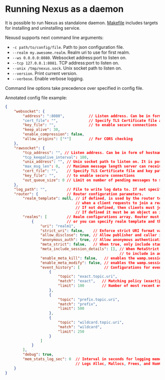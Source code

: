 # Running Nexus as a daemon

It is possible to run Nexus as standalone daemon. [Makefile](./Makefile)
includes targets for installing and uninstalling service.

Nexusd supports next command line arguments:

* `-c path/to/config/file`. Path to json configuration file.
* `--realm my.awesome.realm`. Realm uri to use for first realm.
* `--ws 0.0.0.0:8080`. Websocket address:port to listen on.
* `--tcp 127.0.0.1:8081`. TCP address:port to listen on.
* `--unix /tmp/nexus.sock`. Unix socket path to listen on.
* `--version`. Print current version.
* `--verbose`. Enable verbose logging.

Command line options take precedence over specified in config file.

Annotated config file example:
```json
{
    "websocket": {
        "address": ":8080",           // Listen address. Can be in form of hostname:port, IP:port, :port (this means to listen on all interfaces)
        "cert_file": "",              // Specify TLS Certificate file and key paths
        "key_file": "",               // to enable secure connections
        "keep_alive": 30,
        "enable_compression": false,
        "allow_origins": ["*"]        // For CORS checking
    },
    "rawsocket": {
        "tcp_address": "", // Listen address. Can be in form of hostname:port, IP:port, :port (this means to listen on all interfaces)
        "tcp_keepalive_interval": 180,
        "unix_address": "", // Unix socket path to listen on. It is posible to listen both: tcp and unix socket
        "max_msg_len": 0,   // Maximum message length server can receive. Default = 16M.
        "cert_file": "",    // Specify TLS Certificate file and key paths
        "key_file": "",     // to enable secure connections
        "out_queue_size": 0 // Limit on number of pending messages to send to each client. 0 - disable queue.
    },
    "log_path": "",         // File to write log data to. If not specified, log to stdout.
    "router": {             // Router configuration parameters.
        "realm_template": null, // if defined, is used by the router to create new realms
                                // when a client requests to join a realm that does not yet exist.
                                // If not defined, then clients must join existing realms.
                                // If defined it must be an object as in realms option below.
        "realms": [         // Realm configurations array. Router must have at least 1 realm to run
            {               // or you can specify realm template and them realms will be populated on first request
                "uri": "realm1",
                "strict_uri": false,    // Enforce strict URI format validation.
                "allow_disclose": true, // Allow publisher and caller identity disclosure when requested.
                "anonymous_auth": true, // Allow anonymous authentication.
                "meta_strict": false,   // When true, only include standard session details in on_join event
                "meta_include_session_details": [], // When MetaStrict is true, specifies session details
	                                                // to include in addition to the standard details
                "enable_meta_kill": false,   // enables the wamp.session.kill* session meta procedures.
                "enable_meta_modify": false, // enables the wamp.session.modify_details session meta procedures.
                "event_history": [           // Configurations for event history stores
                    {
                        "topic": "exact.topic.uri",
                        "match": "exact",   // Matching policy (exact|prefix|wildcard)
                        "limit": 100        // Number of most recent events to store
                    },
                    {
                        "topic": "prefix.topic.uri",
                        "match": "prefix",
                        "limit": 500
                    },
                    {
                        "topic": "wildcard.topic.uri",
                        "match": "wildcard",
                        "limit": 250
                    }
                ]
            }
        ],
        "debug": true,
        "mem_stats_log_sec": 0  // Interval in seconds for logging memory stats.  O to disable.
	                            // Logs Alloc, Mallocs, Frees, and NumGC.
    }
}
```
